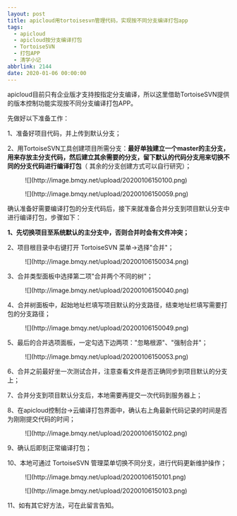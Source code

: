 ```yaml
---
layout: post
title: apicloud用tortoisesvn管理代码，实现按不同分支编译打包app
tags:
  - apicloud
  - apicloud按分支编译打包
  - TortoiseSVN
  - 打包APP
  - 清学小记
abbrlink: 2144
date: 2020-01-06 00:00:00
---
```


<!-- wp:paragraph -->

apicloud目前只有企业版才支持按指定分支编译，所以这里借助TortoiseSVN提供的版本控制功能实现按不同分支编译打包APP。

<!-- /wp:paragraph -->

<!-- wp:paragraph -->

先做好以下准备工作：

<!-- /wp:paragraph -->

<!-- wp:paragraph -->

1、准备好项目代码，并上传到默认分支；

<!-- /wp:paragraph -->

<!-- wp:paragraph {"textColor":"vivid-red"} -->

2、用TortoiseSVN工具创建项目所需分支：**最好单独建立一个master的主分支，用来存放主分支代码，然后建立其余需要的分支，留下默认的代码分支用来切换不同的分支代码进行编译打包**（ 其余的分支创建方式可以自行研究）；

<!-- /wp:paragraph -->

<!-- more -->

<!-- wp:image {"sizeSlug":"large"} -->
<figure class="wp-block-image size-large">![](http://image.bmqy.net/upload/20200106150100.png)</figure>
<!-- /wp:image -->

<!-- wp:image {"sizeSlug":"large"} -->
<figure class="wp-block-image size-large">![](http://image.bmqy.net/upload/20200106150059.png)</figure>
<!-- /wp:image -->

<!-- wp:paragraph -->

确认准备好需要编译打包的分支代码后，接下来就准备合并分支到项目默认分支中进行编译打包，步骤如下：

<!-- /wp:paragraph -->

<!-- wp:paragraph {"textColor":"vivid-red"} -->

**1、先切换项目至系统默认的主分支中，否则合并时会有文件冲突；**

<!-- /wp:paragraph -->

<!-- wp:paragraph -->

2、项目根目录中右键打开 TortoiseSVN 菜单→选择"合并"；

<!-- /wp:paragraph -->

<!-- wp:image {"sizeSlug":"large"} -->
<figure class="wp-block-image size-large">![](http://image.bmqy.net/upload/20200106150034.png)</figure>
<!-- /wp:image -->

<!-- wp:paragraph -->

3、合并类型面板中选择第二项"合并两个不同的树"；

<!-- /wp:paragraph -->

<!-- wp:image {"sizeSlug":"large"} -->
<figure class="wp-block-image size-large">![](http://image.bmqy.net/upload/20200106150040.png)</figure>
<!-- /wp:image -->

<!-- wp:paragraph {"textColor":"vivid-red"} -->

4、合并树面板中，起始地址栏填写项目默认的分支路径，结束地址栏填写需要打包的分支路径；

<!-- /wp:paragraph -->

<!-- wp:image {"sizeSlug":"large"} -->
<figure class="wp-block-image size-large">![](http://image.bmqy.net/upload/20200106150049.png)</figure>
<!-- /wp:image -->

<!-- wp:paragraph {"textColor":"vivid-red"} -->

5、最后的合并选项面板，一定勾选下边两项："忽略根源"、"强制合并"；

<!-- /wp:paragraph -->

<!-- wp:image {"sizeSlug":"large"} -->
<figure class="wp-block-image size-large">![](http://image.bmqy.net/upload/20200106150053.png)</figure>
<!-- /wp:image -->

<!-- wp:paragraph -->

6、合并之前最好坐一次测试合并，注意查看文件是否正确同步到项目默认的分支上；

<!-- /wp:paragraph -->

<!-- wp:paragraph -->

7、合并分支到项目默认分支后，本地需要再提交一次代码到服务器上；

<!-- /wp:paragraph -->

<!-- wp:paragraph {"textColor":"vivid-red"} -->

8、在apicloud控制台→云编译打包界面中，确认右上角最新代码记录的时间是否为刚刚提交代码的时间；

<!-- /wp:paragraph -->

<!-- wp:image {"sizeSlug":"large"} -->
<figure class="wp-block-image size-large">![](http://image.bmqy.net/upload/20200106150102.png)</figure>
<!-- /wp:image -->

<!-- wp:paragraph -->

9、确认后即刻正常编译打包；

<!-- /wp:paragraph -->

<!-- wp:paragraph -->

10、本地可通过 TortoiseSVN 管理菜单切换不同分支，进行代码更新维护操作；

<!-- /wp:paragraph -->

<!-- wp:image {"sizeSlug":"large"} -->
<figure class="wp-block-image size-large">![](http://image.bmqy.net/upload/20200106150101.png)</figure>
<!-- /wp:image -->

<!-- wp:image {"sizeSlug":"large"} -->
<figure class="wp-block-image size-large">![](http://image.bmqy.net/upload/20200106150103.png)</figure>
<!-- /wp:image -->

<!-- wp:paragraph -->

11、如有其它好方法，可在此留言告知。

<!-- /wp:paragraph -->